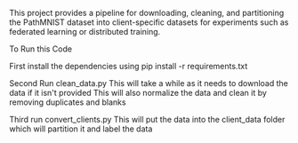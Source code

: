This project provides a pipeline for downloading, cleaning, and partitioning the PathMNIST dataset
into client-specific datasets for experiments such as federated learning or distributed training.

To Run this Code

First install the dependencies using 
pip install -r requirements.txt

Second Run
clean_data.py
This will take a while as it needs to download the data if it isn't provided
This will also normalize the data and clean it by removing duplicates and blanks

Third run
convert_clients.py
This will put the data into the client_data folder which will partition it and label the data